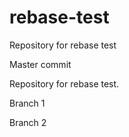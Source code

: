 # rebase-test
Repository for rebase test

Master commit

Repository for rebase test.

Branch 1

Branch 2

